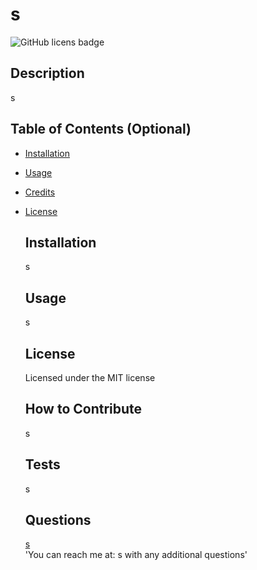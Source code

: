 # s

  ![GitHub licens badge](https://img.shields.io/badge/license-MIT-blue.svg)

  ## Description
  s

  ## Table of Contents (Optional)
- [Installation](#installation)
- [Usage](#usage)
- [Credits](#credits)
- [License](#license)

  ## Installation
  s

  ## Usage
  s

  ## License
  Licensed under the MIT license

  ## How to Contribute
  s

  ## Tests
  s

  ## Questions
  [s](https://github.com/s)  
  'You can reach me at: s with any additional questions'


